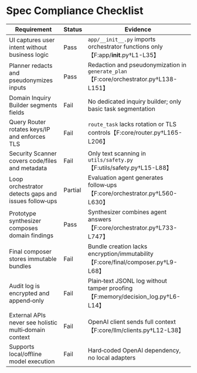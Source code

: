 # Spec Compliance Checklist

| Requirement | Status | Evidence |
| --- | --- | --- |
| UI captures user intent without business logic | Pass | `app/__init__.py` imports orchestrator functions only【F:app/__init__.py†L1-L35】 |
| Planner redacts and pseudonymizes inputs | Pass | Redaction and pseudonymization in `generate_plan`【F:core/orchestrator.py†L138-L151】 |
| Domain Inquiry Builder segments fields | Fail | No dedicated inquiry builder; only basic task segmentation |
| Query Router rotates keys/IP and enforces TLS | Fail | `route_task` lacks rotation or TLS controls【F:core/router.py†L165-L206】 |
| Security Scanner covers code/files and metadata | Fail | Only text scanning in `utils/safety.py`【F:utils/safety.py†L15-L88】 |
| Loop orchestrator detects gaps and issues follow‑ups | Partial | Evaluation agent generates follow‑ups【F:core/orchestrator.py†L560-L630】 |
| Prototype synthesizer composes domain findings | Pass | Synthesizer combines agent answers【F:core/orchestrator.py†L733-L747】 |
| Final composer stores immutable bundles | Fail | Bundle creation lacks encryption/immutability【F:core/final/composer.py†L9-L68】 |
| Audit log is encrypted and append‑only | Fail | Plain‑text JSONL log without tamper proofing【F:memory/decision_log.py†L6-L14】 |
| External APIs never see holistic multi‑domain context | Fail | OpenAI client sends full context【F:core/llm/clients.py†L12-L38】 |
| Supports local/offline model execution | Fail | Hard‑coded OpenAI dependency, no local adapters |
